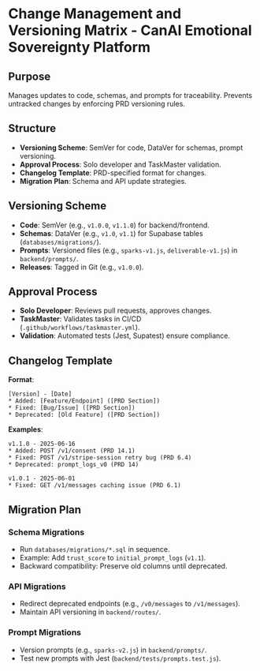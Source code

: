 # Change Management and Versioning Matrix - CanAI Emotional Sovereignty Platform

## Purpose

Manages updates to code, schemas, and prompts for traceability. Prevents untracked changes by
enforcing PRD versioning rules.

## Structure

- **Versioning Scheme**: SemVer for code, DataVer for schemas, prompt versioning.
- **Approval Process**: Solo developer and TaskMaster validation.
- **Changelog Template**: PRD-specified format for changes.
- **Migration Plan**: Schema and API update strategies.

## Versioning Scheme

- **Code**: SemVer (e.g., `v1.0.0`, `v1.1.0`) for backend/frontend.
- **Schemas**: DataVer (e.g., `v1.0`, `v1.1`) for Supabase tables (`databases/migrations/`).
- **Prompts**: Versioned files (e.g., `sparks-v1.js`, `deliverable-v1.js`) in `backend/prompts/`.
- **Releases**: Tagged in Git (e.g., `v1.0.0`).

## Approval Process

- **Solo Developer**: Reviews pull requests, approves changes.
- **TaskMaster**: Validates tasks in CI/CD (`.github/workflows/taskmaster.yml`).
- **Validation**: Automated tests (Jest, Supatest) ensure compliance.

## Changelog Template

**Format**:

```
[Version] - [Date]
* Added: [Feature/Endpoint] ([PRD Section])
* Fixed: [Bug/Issue] ([PRD Section])
* Deprecated: [Old Feature] ([PRD Section])
```

**Examples**:

```
v1.1.0 - 2025-06-16
* Added: POST /v1/consent (PRD 14.1)
* Fixed: POST /v1/stripe-session retry bug (PRD 6.4)
* Deprecated: prompt_logs_v0 (PRD 14)

v1.0.1 - 2025-06-01
* Fixed: GET /v1/messages caching issue (PRD 6.1)
```

## Migration Plan

### Schema Migrations

- Run `databases/migrations/*.sql` in sequence.
- Example: Add `trust_score` to `initial_prompt_logs` (`v1.1`).
- Backward compatibility: Preserve old columns until deprecated.

### API Migrations

- Redirect deprecated endpoints (e.g., `/v0/messages` to `/v1/messages`).
- Maintain API versioning in `backend/routes/`.

### Prompt Migrations

- Version prompts (e.g., `sparks-v2.js`) in `backend/prompts/`.
- Test new prompts with Jest (`backend/tests/prompts.test.js`).
